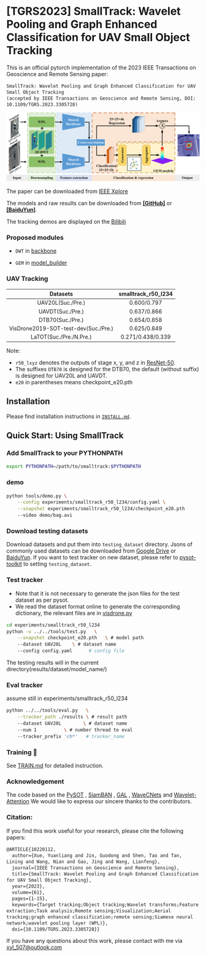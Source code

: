 # [TGRS2023] SmallTrack: Wavelet Pooling and Graph Enhanced Classification for UAV Small Object Tracking 

This is an official pytorch implementation of the 2023 IEEE Transactions on Geoscience and Remote Sensing paper: 
```
SmallTrack: Wavelet Pooling and Graph Enhanced Classification for UAV Small Object Tracking
(accepted by IEEE Transactions on Geoscience and Remote Sensing, DOI: 10.1109/TGRS.2023.3305728)
```

![image](https://github.com/xyl-507/SmallTrack/blob/main/figs/fig%202.jpg)

The paper can be downloaded from [IEEE Xplore](https://ieeexplore.ieee.org/document/10220112)

The models and raw results can be downloaded from [**[GitHub]**](https://github.com/xyl-507/SmallTrack/releases/tag/Downloads) or [**[BaiduYun]**](https://pan.baidu.com/s/1XRaXBpb4ab2XDrP3ViMCUw?pwd=1234). 

The tracking demos are displayed on the [Bilibili](https://www.bilibili.com/video/BV1Xv4y1e78e/)

### Proposed modules
- `DWT` in [backbone](https://github.com/xyl-507/SmallTrack/blob/main/siamban/models/backbone/resnet_atrous_DWT.py)

- `GEM` in [model_builder](https://github.com/xyl-507/SmallTrack/blob/main/siamban/models/model_builder.py)

### UAV Tracking

| Datasets | smalltrack_r50_l234|
| :--------------------: | :----------------: |
| UAV20L(Suc./Pre.) | 0.600/0.797|
| UAVDT(Suc./Pre.) | 0.637/0.866 |
| DTB70(Suc./Pre.) | 0.654/0.858 |
| VisDrone2019-SOT-test-dev(Suc./Pre.) |0.625/0.849 |
| LaTOT(Suc./Pre./N.Pre.) | 0.271/0.438/0.339 |

Note:

-  `r50_lxyz` denotes the outputs of stage x, y, and z in [ResNet-50](https://arxiv.org/abs/1512.03385).
- The suffixes `DTB70` is designed for the DTB70, the default (without suffix) is designed for UAV20L and UAVDT.
- `e20` in parentheses means checkpoint_e20.pth

## Installation

Please find installation instructions in [`INSTALL.md`](INSTALL.md).

## Quick Start: Using SmallTrack

### Add SmallTrack to your PYTHONPATH

```bash
export PYTHONPATH=/path/to/smalltrack:$PYTHONPATH
```


### demo

```bash
python tools/demo.py \
    --config experiments/smalltrack_r50_l234/config.yaml \
    --snapshot experiments/smalltrack_r50_l234/checkpoint_e20.pth
    --video demo/bag.avi
```

### Download testing datasets

Download datasets and put them into `testing_dataset` directory. Jsons of commonly used datasets can be downloaded from [Google Drive](https://drive.google.com/drive/folders/10cfXjwQQBQeu48XMf2xc_W1LucpistPI) or [BaiduYun](https://pan.baidu.com/s/1js0Qhykqqur7_lNRtle1tA#list/path=%2F). If you want to test tracker on new dataset, please refer to [pysot-toolkit](https://github.com/StrangerZhang/pysot-toolkit) to setting `testing_dataset`. 

### Test tracker
- Note that it is not necessary to generate the json files for the test dataset as per pysot.
- We read the dataset format online to generate the corresponding dictionary, the relevant files are in [visdrone.py](https://github.com/xyl-507/SmallTrack/blob/main/toolkit/datasets/visdrone.py)

```bash
cd experiments/smalltrack_r50_l234
python -u ../../tools/test.py 	\
	--snapshot checkpoint_e20.pth 	\ # model path
	--dataset UAV20L 	\ # dataset name
	--config config.yaml	  # config file
```

The testing results will in the current directory(results/dataset/model_name/)

### Eval tracker

assume still in experiments/smalltrack_r50_l234

``` bash
python ../../tools/eval.py 	 \
	--tracker_path ./results \ # result path
	--dataset UAV20L        \ # dataset name
	--num 1 		 \ # number thread to eval
	--tracker_prefix 'ch*'   # tracker_name
```

###  Training :wrench:

See [TRAIN.md](TRAIN.md) for detailed instruction.


### Acknowledgement
The code based on the [PySOT](https://github.com/STVIR/pysot) , [SiamBAN](https://github.com/hqucv/siamban) ,
[GAL](https://ieeexplore.ieee.org/document/9547682/) , [WaveCNets](https://ieeexplore.ieee.org/document/9508165/) and [Wavelet-Attention](https://link.springer.com/article/10.1007/s00530-022-00889-8)
We would like to express our sincere thanks to the contributors.

### Citation:
If you find this work useful for your research, please cite the following papers:
```
@ARTICLE{10220112,
  author={Xue, Yuanliang and Jin, Guodong and Shen, Tao and Tan, Lining and Wang, Nian and Gao, Jing and Wang, Lianfeng},
  journal={IEEE Transactions on Geoscience and Remote Sensing}, 
  title={SmallTrack: Wavelet Pooling and Graph Enhanced Classification for UAV Small Object Tracking}, 
  year={2023},
  volume={61},
  pages={1-15},
  keywords={Target tracking;Object tracking;Wavelet transforms;Feature extraction;Task analysis;Remote sensing;Visualization;Aerial tracking;graph enhanced classification;remote sensing;Siamese neural network;wavelet pooling layer (WPL)},
  doi={10.1109/TGRS.2023.3305728}}
```
If you have any questions about this work, please contact with me via xyl_507@outlook.com